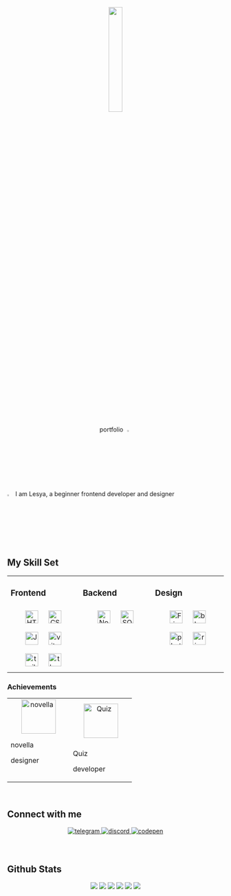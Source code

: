 <div align="center">
<a href = "https://lesyalys.github.io/portfolio.io/"><img src="https://opis-cdn.tinkoffjournal.ru/mercury/18-cats-mem.0rdvn3uwtipw..gif" align="center" style="width: 25%" /></a>
</div> 
<div align="center">
  portfolio <img src ="https://github.com/user-attachments/assets/6021b943-c7fa-438f-b026-eb72f49c9e0b" style="width: 3%">
</div>


### <div align="center">
<img src ="https://github.com/user-attachments/assets/699f2149-d02e-4df8-a086-1779f23b5733" style="width: 3%">
  I am Lesya, a beginner frontend developer and designer
</div>  
  

<br/>  

## My Skill Set  
<table><tr><td valign="top" width="33%">


### Frontend  
<div align="center" justify-content="center" display ="flex">  
<a href="https://en.wikipedia.org/wiki/HTML5" target="_blank"><img style="margin: 10px" src="https://github.com/user-attachments/assets/2abab487-73ea-44d0-83ac-25e09106ea98" alt="HTML5" height="30" /></a>  
<a href="https://www.w3schools.com/css/" target="_blank"><img style="margin: 10px" src="https://github.com/user-attachments/assets/f4e0591c-7337-447e-96d5-567d540b35fc" alt="CSS3" height="30" /></a>
<a href="https://www.javascript.com/" target="_blank"><img style="margin: 10px" src="https://github.com/user-attachments/assets/1343bd25-137f-4b01-9145-e1e05424025d" alt="JavaScript" height="30" /></a>  
<a href="https://vite.dev/" target="_blank"><img style="margin: 10px" src="https://github.com/user-attachments/assets/6a6add9e-3399-49fb-bca8-718e14aabaa8" alt="vite" height="30" /></a>
<a href="https://tailwindcss.com/" target="_blank"><img style="margin: 10px" src="https://github.com/user-attachments/assets/c288615a-72ba-41f4-8141-7ad7cdf9f9c2" alt="tailwindcss" height="30" /></a>
<a href="https://threejs.org/" target="_blank"><img style="margin: 10px" src="https://github.com/user-attachments/assets/17f72873-79bd-487d-87c2-b15526d41c10" alt="threejs" height="30" /></a>   
</div>
</td><td valign="top" width="33%">



### Backend  
<div align="center" justify-content="center" display ="flex" flex-decoration="row">  
<a href="https://nodejs.org/" target="_blank"><img style="margin: 10px" src="https://github.com/user-attachments/assets/cdf96f22-1bf8-4c74-9537-c197df9bb9bd" alt="Node.js" height="30" /></a> 
<a href="https://www.microsoft.com/en-ca/sql-server" target="_blank"><img style="margin: 10px" src="https://github.com/user-attachments/assets/acbd9565-09ac-4f7e-ac71-223d59f42fa4" alt="SQL Server" height="30" /></a>  
</div>

</td><td valign="top" width="33%">


### Design  
<div align="center">  
<a href="https://www.figma.com/" target="_blank"><img style="margin: 10px" src="https://github.com/user-attachments/assets/5c4a4b5a-cb74-4f31-b0b8-19e035fd24b1" alt="Figma" height="30" /></a>  
<a href="https://www.blender.org/" target="_blank"><img style="margin: 10px" src="https://github.com/user-attachments/assets/1d19a99a-1f38-4a8b-9f9d-ccf1eb6524d1" alt="blender" height="30" /></a>  
<a href="https://img.shields.io/badge/adobe%20photoshop-%2331A8FF.svg?style=for-the-badge&logo=adobe%20photoshop" target="_blank"><img style="margin: 10px" src="https://github.com/user-attachments/assets/d8feaed6-341b-4d47-af06-0d18561210d9" alt="photoshop" height="30" /></a> 
<a href="https://rive.app/" target="_blank"><img style="margin: 10px" src="https://framerusercontent.com/images/3zFbB2jdDFJ02sWnh7hLRZFujk.svg" alt="rive" height="30" /></a> 
</div>

</td></tr></table> 

### Achievements
<table><tr><td valign="top" width="40%">
<div align="center" justify-content="center" display ="flex">  
<a href ="https://lesyalys.github.io/novella.io/"><img src="https://github.com/user-attachments/assets/0a83374a-80d2-4823-a323-7f9b9f220427" alt="novella" height="80" /></a> 
</div>
  <p>novella</p> <p>designer</p>
  </td><td valign="top" width="40%">
    
  <div align="center" justify-content="center" display ="flex">  
<a href="https://lesyalys.github.io/computerQuiz.io/" target="_blank"><img style="margin: 10px" src="https://github.com/user-attachments/assets/7e337fca-15b2-4973-b68e-5bb3540ef674" alt="Quiz" height="80" /></a> 
</div>
  <p>Quiz</p> <p>developer</p>
</tr></table>
<br/>



## Connect with me  
<div align="center">
<a href="https://t.me/Shadowtav" target="_blank">
<img src=https://img.shields.io/badge/telegram-%23131417.svg?&style=for-the-badge&logo=telegram alt=telegram style="margin-bottom: 5px;" />
</a>  
<a href="" target="_blank">
<img src=https://img.shields.io/badge/discord-%23131417.svg?style=for-the-badge&logo=discord alt=discord style="margin-bottom: 5px;" />
</a> 
<a href="https://codepen.com/Lesyalys" target="_blank">
<img src=https://img.shields.io/badge/codepen-%23131417.svg?&style=for-the-badge&logo=codepen alt=codepen style="margin-bottom: 5px;" />
</a> 
</div>  
  
<br/>   
  
<br/>  


## Github Stats  
  <div align="center">
      <img src = "https://github.com/user-attachments/assets/bd7b0e82-198c-4ab6-b7ca-800fd7169fb9">
      <img src="http://github-profile-summary-cards.vercel.app/api/cards/profile-details?username=Lesyalys&theme=nord_dark">
      <img src="http://github-profile-summary-cards.vercel.app/api/cards/repos-per-language?username=Lesyalys&theme=nord_dark">
      <img src="http://github-profile-summary-cards.vercel.app/api/cards/most-commit-language?username=Lesyalys&theme=nord_dark">
      <img src="http://github-profile-summary-cards.vercel.app/api/cards/stats?username=Lesyalys&theme=nord_dark">
      <img src="http://github-profile-summary-cards.vercel.app/api/cards/productive-time?username=Lesyalys&theme=nord_dark&utcOffset=8">
    </div> 

<br/>  

  

